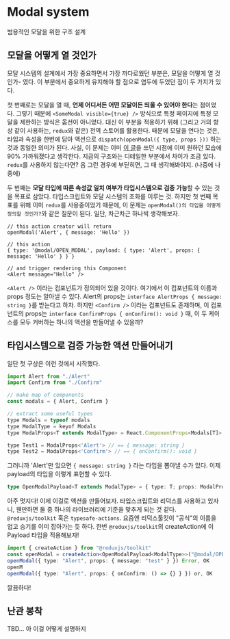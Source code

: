 # Modal system

범용적인 모달을 위한 구조 설계

## 모달을 어떻게 열 것인가

모달 시스템의 설계에서 가장 중요하면서 가장 까다로웠던 부분은, 모달을 어떻게 열 것인가- 였다.
이 부분에서 중요하게 유지해야 할 점으로 염두에 두었던 점이 두 가지가 있다.

첫 번째로는 모달을 열 때, **언제 어디서든 어떤 모달이든 띄울 수 있어야 한다**는 점이었다.
그렇기 때문에 `<SomeModal visible={true} />` 방식으로 특정 페이지에 특정 모달을 제한하는 방식은 옵션이 아니었다.
대신 이 부분을 적용하기 위해 (그리고 거의 항상 같이 사용하는, `redux`와 같은) 전역 스토어를 활용한다.
때문에 모달을 연다는 것은, 타입과 속성을 한번에 담아 액션으로 `dispatch(openModal({ type, props }))` 하는 것과 동일한 의미가 된다.
사실, 이 문제는 이미 [이 글](https://fourwingsy.medium.com/afd1923797d8)을 쓰던 시점에 이미 원하던 모습에 90% 가까워졌다고 생각한다. 지금의 구조와는 디테일한 부분에서 차이가 조금 있다.
`redux`를 사용하지 않는다면? 음 그런 경우에 부딛히면, 그 때 생각해봐야지. (나중에 나중에)

두 번째는 **모달 타입에 따른 속성값 일치 여부가 타입시스템으로 검증 가능**할 수 있는 것을 목표로 삼았다. 타입스크립트와 모달 시스템의 조화를 이루는 것.
하지만 첫 번째 목표를 위해 이미 `redux`를 사용중이었기 때문에, 이 문제는 `openModal()의 타입을 어떻게 정의할 것인가?`와 같은 질문이 된다.
일단, 차근차근 하나씩 생각해보자.

```tsx
// this action creator will return
openModal('Alert', { message: 'Hello' })

// this action
{ type: '@modal/OPEN_MODAL', payload: { type: 'Alert', props: { message: 'Hello' } } }

// and trigger rendering this Component
<Alert message="Hello" />
```

`<Alert />` 이라는 컴포넌트가 정의되어 있을 것이다. 여기에서 이 컴포넌트의 이름과 props 정도는 알아낼 수 있다. Alert의 props는 `interface AlertProps { message: string }`를 받는다고 하자.
하지만 `<Confirm />` 이라는 컴포넌트도 존재하며, 이 컴포넌트의 props는 `interface ConfirmProps { onConfirm(): void }` 때,
이 두 케이스를 모두 커버하는 하나의 액션을 만들어낼 수 있을까?

## 타입시스템으로 검증 가능한 액션 만들어내기

일단 첫 구상은 이런 것에서 시작했다.

```js
import Alert from "./Alert"
import Confirm from "./Confirm"

// make map of components
const modals = { Alert, Confirm }

// extract some useful types
type Modals = typeof modals
type ModalType = keyof Modals
type ModalProps<T extends ModalType> = React.ComponentProps<Modals[T]>

type Test1 = ModalProps<'Alert'> // == { message: string }
type Test2 = ModalProps<'Confirm'> // == { onConfirm(): void }
```

그러니까 'Alert'만 있으면 `{ message: string }` 라는 타입을 뽑아낼 수가 있다.
이제 payload의 타입을 이렇게 표현할 수 있다.

```ts
type OpenModalPayload<T extends ModalType> = { type: T; props: ModalProps<T> }
```

아주 멋지다! 이제 이걸로 액션을 만들어보자.
타입스크립트와 리덕스를 사용하고 있자니, 웬만하면 둘 중 하나의 라이브러리에 기준을 맞추게 되는 것 같다.
`@reduxjs/toolkit` 혹은 `typesafe-actions`. 요즘엔 리덕스툴킷이 "공식"의 이름을 업고 승기를 이미 잡아가는 듯 하다.
한번 `@reduxjs/toolkit`의 createAction에 이 Payload 타입을 적용해보자!

```ts
import { createAction } from "@reduxjs/toolkit"
const openModal = createAction<OpenModalPayload<ModalType>>("@modal/OPEN_MODAL")
openModal({ type: "Alert", props: { message: "test" } }) Error, OK
openM
openModal({ type: "Alert", props: { onConfirm: () => {} } }) or, OK
```

깔끔하다!

## 난관 봉착

TBD... 아 이걸 어떻게 설명하지
